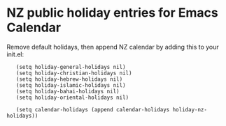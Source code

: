 # NZ public holiday entries for Emacs Calendar

Remove default holidays, then append NZ calendar by adding this to your init.el:


```;; remove unnecessary calendars and replace with one localised to NZ
   (setq holiday-general-holidays nil) 
   (setq holiday-christian-holidays nil)
   (setq holiday-hebrew-holidays nil)
   (setq holiday-islamic-holidays nil)
   (setq holiday-bahai-holidays nil)
   (setq holiday-oriental-holidays nil)

   (setq calendar-holidays (append calendar-holidays holiday-nz-holidays))
   
```